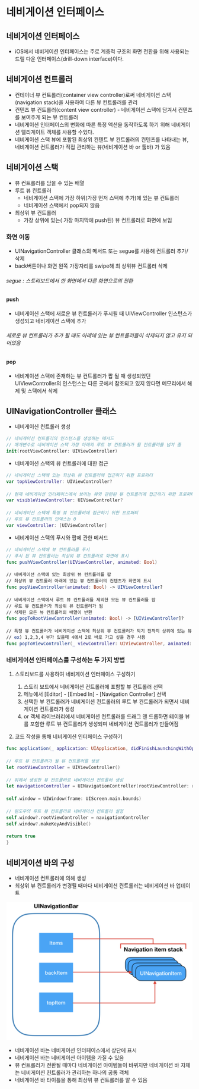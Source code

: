 # 네비게이션 인터페이스

## 네비게이션 인터페이스
- iOS에서 네비게이션 인터페이스는 주로 계층적 구조의 화면 전환을 위해 사용되는 드릴 다운 인터페이스(drill-down interface)이다.



## 네비게이션 컨트롤러
- 컨테이너 뷰 컨트롤러(container view controller)로써 네비게이션 스택(navigation stack)을 사용하여 다른 뷰 컨트롤러를 관리
- 컨텐츠 뷰 컨트롤러(content view controller) - 네비게이션 스택에 담겨서 컨텐츠를 보여주게 되는 뷰 컨트롤러
- 네비게이션 인터페이스의 변화에 따른 특정 액션을 동작하도록 하기 위해 네비게이션 델리게이트 객체를 사용할 수있다.
- 네비게이션 스택 뷰에 포함된 최상위 컨텐트 뷰 컨트롤러의 컨텐츠를 나타내는 뷰, 네비게이션 컨트롤러가 직접 관리하는 뷰(네비게이션 바 or 툴바) 가 있음



## 네비게이션 스택
- 뷰 컨트롤러를 담을 수 있는 배열
- 루트 뷰 컨트롤러
    - 네비게이션 스택에 가장 하위(가장 먼저 스택에 추가)에 있는 뷰 컨트롤러
    - 네비게이션 스택에서 pop되지 않음
- 최상위 뷰 컨트롤러
    - 가장 상위에 있는( 가장 마지막에 push된) 뷰 컨트롤러로 화면에 보임


### 화면 이동
- UINavigationController 클래스의 메서드 또는 segue를 사용해 컨트롤러 추가/삭제
- back버튼이나 화면 왼쪽 가장자리를 swipe해 최 상위뷰 컨트롤러 삭제

###### segue : 스토리보드에서 한 화면에서 다른 화면으로의 전환

#### push
- 네비게이션 스택에 새로운 뷰 컨트롤러가 푸시될 때 UIViewController 인스턴스가 생성되고 네비게이션 스택에 추가

###### 새로운 뷰 컨트롤러가 추가 될 때도 아래에 있는 뷰 컨트롤러들이 삭제되지 않고 유지 되어있음

#### pop
- 네비게이션 스택에 존재하는 뷰 컨트롤러가 팝 될 때 생성되었던 UIViewController의 인스턴스는 다른 곳에서 참조되고 있지 않다면 메모리에서 해제 및 스택에서 삭제



## UINavigationController 클래스
- 네비게이션 컨트롤러 생성
```swift
// 네비게이션 컨트롤러의 인스턴스를 생성하는 메서드
// 매개변수로 네비게이션 스택 가장 아래의 루트 뷰 컨트롤러가 될 컨트롤러를 넘겨 줌
init(rootViewController: UIViewController)
```

- 네비게이션 스택의 뷰 컨트롤러에 대한 접근
```swift
// 네비게이션 스택에 있는 최상위 뷰 컨트롤러에 접근하기 위한 프로퍼티
var topViewController: UIViewController?

// 현재 네비게이션 인터페이스에서 보이는 뷰와 관련된 뷰 컨트롤러에 접근하기 위한 프로퍼티
var visibleViewController: UIViewController?

// 네비게이션 스택에 특정 뷰 컨트롤러에 접근하기 위한 프로퍼티
// 루트 뷰 컨트롤러의 인덱스는 0
var viewController: [UIViewController]
```

- 네비게이션 스택의 푸시와 팝에 관한 메서드
```swift 
// 네비게이션 스택에 뷰 컨트롤러를 푸시 
// 푸시 된 뷰 컨트롤러는 최상위 뷰 컨트롤러로 화면에 표시
func pushViewController(UIViewController, animated: Bool) 

// 네비게이션 스택에 있는 최상위 뷰 컨트롤러를 팝
// 최상위 뷰 컨트롤러 아래에 있는 뷰 컨트롤러의 컨텐츠가 화면에 표시
func popViewController(animated: Bool) -> UIViewController?

// 네비게이션 스택에서 루트 뷰 컨트롤러를 제외한 모든 뷰 컨트롤러를 팝
// 루트 뷰 컨트롤러가 최상위 뷰 컨트롤러가 됨
// 삭제된 모든 뷰 컨트롤러의 배열이 반환
func popToRootViewController(animated: Bool) -> [UIViewController]?

// 특정 뷰 컨트롤러가 네비게이션 스택에 최상위 뷰 컨트롤러가 되기 전까지 상위에 있는 뷰 컨트롤러를 팝함
// ex) 1,2,3,4 뷰가 있을때 4에서 2로 바로 가고 싶을 경우 사용
func popToViewController(_ viewController: UIViewController, animated: Bool) -> [UIViewController]?
```

### 네비게이션 인터페이스를 구성하는 두 가지 방법
1. 스토리보드를 사용하여 네비게이션 인터페이스 구성하기
    1) 스토리 보드에서 네비게이션 컨트롤러에 포함할 뷰 컨트롤러 선택
    2) 메뉴에서 [Editor] - [Embed In] - [Navigation Controller] 선택
    3) 선택한 뷰 컨트롤러가 네비게이션 컨트롤러의 루트 뷰 컨트롤러가 되면서 네비게이션 컨트롤러가 생성
    4) or 객체 라이브러리에서 네비게이션 컨트롤러를 드래그 앤 드롭하면 테이블 뷰를 포함한 루트 뷰 컨트롤러가 생성되며 네비게이션 컨트롤러가 만들어짐


2. 코드 작성을 통해 네비게이션 인터페이스 구성하기
```swift
func application(_ application: UIApplication, didFinishLaunchingWithOptions launchOptions: [UIApplicationLaunchOptionsKey: Any]?) -> Bool {

// 루트 뷰 컨트롤러가 될 뷰 컨트롤러를 생성
let rootViewController = UIViewController()

// 위에서 생성한 뷰 컨트롤러로 네비게이션 컨트롤러 생성
let navigationController = UINavigationController(rootViewController: rootViewController)

self.window = UIWindow(frame: UIScreen.main.bounds)

// 윈도우의 루트 뷰 컨트롤러로 네비게이션 컨트롤러 설정
self.window?.rootViewController = navigationController
self.window?.makeKeyAndVisible()

return true
}
```
## 네비게이션 바의 구성
- 네비게이션 컨트롤러에 의해 생성
- 최상위 뷰 컨트롤러가 변경될 때마다 네비게이션 컨트롤러는 네비게이션 바 업데이트

![NavigationBarImage](./Images/NavigationBarImage.png)

- 네비게이션 바는 네비게이션 인터페이스에서 상단에 표시
- 네비게이션 바는 네비게이션 아이템을 가질 수 있음
- 뷰 컨트롤러가 전환될 때마다 네비게이션 아이템들이 바뀌지만 네비게이션 바 자체는 네비게이션 컨트롤러가 관리하는 하나의 공통 객체
- 네비게이션 바 타이틀을 통해 최상위 뷰 컨트롤러를 알 수 있음
